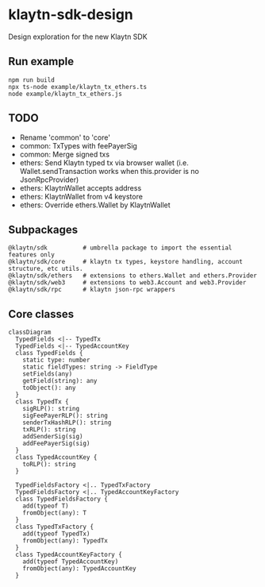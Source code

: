 # klaytn-sdk-design

Design exploration for the new Klaytn SDK

## Run example

```
npm run build
npx ts-node example/klaytn_tx_ethers.ts
node example/klaytn_tx_ethers.js
```

## TODO

- Rename 'common' to 'core'
- common: TxTypes with feePayerSig
- common: Merge signed txs
- ethers: Send Klaytn typed tx via browser wallet (i.e. Wallet.sendTransaction works when this.provider is no JsonRpcProvider)
- ethers: KlaytnWallet accepts address
- ethers: KlaytnWallet from v4 keystore
- ethers: Override ethers.Wallet by KlaytnWallet

## Subpackages

```
@klaytn/sdk          # umbrella package to import the essential features only
@klaytn/sdk/core     # klaytn tx types, keystore handling, account structure, etc utils.
@klaytn/sdk/ethers   # extensions to ethers.Wallet and ethers.Provider
@klaytn/sdk/web3     # extensions to web3.Account and web3.Provider
@klaytn/sdk/rpc      # klaytn json-rpc wrappers
```

## Core classes

```mermaid
classDiagram
  TypedFields <|-- TypedTx
  TypedFields <|-- TypedAccountKey
  class TypedFields {
    static type: number
    static fieldTypes: string -> FieldType
    setFields(any)
    getField(string): any
    toObject(): any
  }
  class TypedTx {
    sigRLP(): string
    sigFeePayerRLP(): string
    senderTxHashRLP(): string
    txRLP(): string
    addSenderSig(sig)
    addFeePayerSig(sig)
  }
  class TypedAccountKey {
    toRLP(): string
  }

  TypedFieldsFactory <|.. TypedTxFactory
  TypedFieldsFactory <|.. TypedAccountKeyFactory
  class TypedFieldsFactory {
    add(typeof T)
    fromObject(any): T
  }
  class TypedTxFactory {
    add(typeof TypedTx)
    fromObject(any): TypedTx
  }
  class TypedAccountKeyFactory {
    add(typeof TypedAccountKey)
    fromObject(any): TypedAccountKey
  }
```

